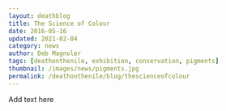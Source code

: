 ```yaml
---
layout: deathblog
title: The Science of Colour
date: 2016-05-16
updated: 2021-02-04
category: news
author: Deb Magnoler
tags: [deathonthenile, exhibition, conservation, pigments]
thumbnail: /images/news/pigments.jpg
permalink: /deathonthenile/blog/thescienceofcolour
---
```


Add text here
